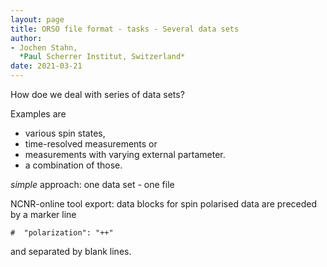 ```yaml
---
layout: page
title: ORSO file format - tasks - Several data sets
author:
- Jochen Stahn,  
  *Paul Scherrer Institut, Switzerland*
date: 2021-03-21
---
```


How doe we deal with series of data sets? 

Examples are 

- various spin states,
- time-resolved measurements or 
- measurements with varying external partameter.
- a combination of those.

*simple* approach: one data set - one file

NCNR-online tool export: data blocks for spin polarised data are preceded by a marker line

```
#  "polarization": "++"
```

and separated by blank lines. 
